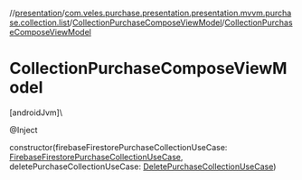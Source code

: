 //[presentation](../../../index.md)/[com.veles.purchase.presentation.presentation.mvvm.purchase.collection.list](../index.md)/[CollectionPurchaseComposeViewModel](index.md)/[CollectionPurchaseComposeViewModel](-collection-purchase-compose-view-model.md)

# CollectionPurchaseComposeViewModel

[androidJvm]\

@Inject

constructor(firebaseFirestorePurchaseCollectionUseCase: [FirebaseFirestorePurchaseCollectionUseCase](../../../../domain/domain/com.veles.purchase.domain.usecase.collection/-firebase-firestore-purchase-collection-use-case/index.md), deletePurchaseCollectionUseCase: [DeletePurchaseCollectionUseCase](../../../../domain/domain/com.veles.purchase.domain.usecase.collection/-delete-purchase-collection-use-case/index.md))
